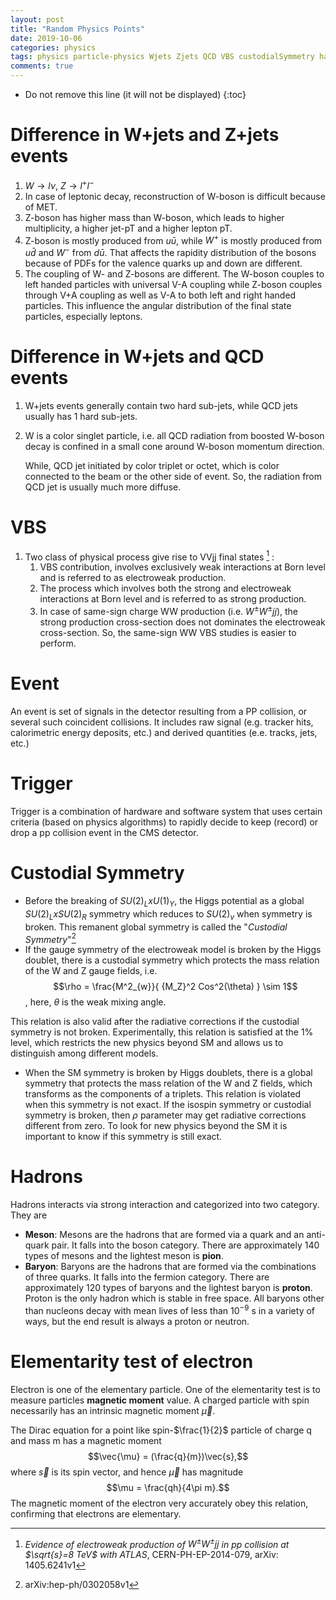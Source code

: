 ```yaml
---
layout: post
title: "Random Physics Points"
date: 2019-10-06
categories: physics
tags: physics particle-physics Wjets Zjets QCD VBS custodialSymmetry hadrons
comments: true
---
```


* Do not remove this line (it will not be displayed)
{:toc}

# Difference in W+jets and Z+jets events

1. $W \rightarrow l \nu$, $Z \rightarrow l^+ l^-$
2. In case of leptonic decay, reconstruction of W-boson is difficult because of MET.
2. Z-boson has higher mass than W-boson, which leads to higher multiplicity, a higher jet-pT and a higher lepton pT.
3. Z-boson is mostly produced from $u\bar{u}$, while $W^+$ is mostly produced from $u\bar{d}$ and $W^-$ from $d\bar{u}$. That affects the rapidity distribution of the bosons because of PDFs for the valence quarks up and down are different.
4. The coupling of W- and Z-bosons are different. The W-boson couples to left handed particles with universal V-A coupling while Z-boson couples through V+A coupling as well as V-A to both left and right handed particles. This influence the angular distribution of the final state particles, especially leptons.

# Difference in W+jets and QCD events

1. W+jets events generally contain two hard sub-jets, while QCD jets usually has 1 hard sub-jets.
2. W is a color singlet particle, i.e. all QCD radiation from boosted W-boson decay is confined in a small cone around W-boson momentum direction.

   While, QCD jet initiated by color triplet or octet, which is color connected to the beam or the other side of event. So, the radiation from QCD jet is usually much more diffuse.

# VBS

1. Two class of physical process give rise to VVjj final states [^vbs1] :
   1. VBS contribution, involves exclusively weak interactions at Born level and is referred to as electroweak production.
   2. The process which involves both the strong and electroweak interactions at Born level and is referred to as strong production.
   3. In case of same-sign charge WW production (i.e. $W^{\pm}W^{\pm}jj$), the strong production cross-section does not dominates the electroweak cross-section. So, the same-sign WW VBS studies is easier to perform.

[^vbs1]: *Evidence of electroweak production of $W^{\pm}W^{\pm}jj$ in pp collision at $\sqrt{s}=8 TeV$ with ATLAS*, CERN-PH-EP-2014-079, arXiv: 1405.6241v1

# Event

An event is set of signals in the detector resulting from a PP collision, or several such coincident collisions. It includes raw signal (e.g. tracker hits, calorimetric energy deposits, etc.) and derived quantities (e.e. tracks, jets, etc.)

# Trigger

Trigger is a combination of hardware and software system that uses certain criteria (based on physics algorithms) to rapidly decide to keep (record) or drop a pp collision event in the CMS detector.

# Custodial Symmetry

- Before the breaking of $SU(2)_L x U(1)_Y$, the Higgs potential as a global $SU(2)_L x SU(2)_R$ symmetry which reduces to $SU(2)_v$ when symmetry is broken. This remanent global symmetry is called the "*Custodial Symmetry*"[^Ref:Custodial]
- If the gauge symmetry of the electroweak model is broken by the Higgs doublet, there is a custodial symmetry which protects the mass relation of the W and Z gauge fields, i.e.  $$\rho = \frac{M^2_{w}}{ {M_Z}^2 Cos^2(\theta) } \sim 1$$, here, $\theta$ is the weak mixing angle.

This relation is also valid after the radiative corrections if the custodial symmetry is not broken. Experimentally, this relation is satisfied at the 1% level, which restricts the new physics beyond SM and allows us to distinguish among different models.

- When the SM symmetry is broken by Higgs doublets, there is a global symmetry that protects the mass relation of the W and Z fields, which transforms as the components of a triplets. This relation is violated when this symmetry is not exact. If the isospin symmetry or custodial symmetry is broken, then $\rho$ parameter may get radiative corrections different from zero. To look for new physics beyond the SM it is important to know if this symmetry is still exact.

[^Ref:Custodial]: arXiv:hep-ph/0302058v1

# Hadrons

Hadrons interacts via strong interaction and categorized into two category. They are
- **Meson**: Mesons are the hadrons that are formed via a quark and an anti-quark pair. It falls into the boson category. There are approximately 140 types of mesons and the lightest meson is **pion**.
- **Baryon**: Baryons are the hadrons that are formed via the combinations of three quarks. It falls into the fermion category. There are approximately 120 types of baryons and the lightest baryon is **proton**. Proton is the only hadron which is stable in free space. All baryons other than nucleons decay with mean lives of less than $10^{-9}$ s in a variety of ways, but the end result is always a proton or neutron.

# Elementarity test of electron

Electron is one of the elementary particle. One of the elementarity test is to measure particles **magnetic moment** value. A charged particle with spin necessarily has an intrinsic magnetic moment $\vec{\mu}$.

The Dirac equation for a point like spin-$\frac{1}{2}$ particle of charge q and mass m has a magnetic moment $$\vec{\mu} = (\frac{q}{m})\vec{s},$$ where $\vec{s}$ is its spin vector, and hence $\vec{\mu}$ has magnitude $$\mu = \frac{qh}{4\pi m}.$$ The magnetic moment of the electron very accurately obey this relation, confirming that electrons are elementary.
